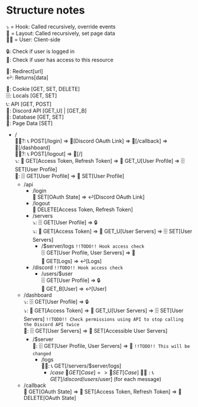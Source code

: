 # Structure notes

⤵️ = Hook: Called recursively, override events\
📩 = Layout: Called recursively, set page data\
🙍🏼 = User: Client-side

🔒: Check if user is logged in\
🔑: Check if user has access to this resource

🔗: Redirect[url]\
↩️: Returns[data]

🍪: Cookie [GET, SET, DELETE]\
🗄️: Locals [GET, SET]\
📞: API [GET, POST]\
📡: Discord API [GET_U] | [GET_B]\
💽: Database [GET, SET]\
🎁: Page Data [SET]

- /\
  🙍🏼?: 📞 POST[/login] => 🔗[Discord OAuth Link] => 🔗[/callback] => 🔗[/dashboard]\
  🙍🏼?: 📞 POST[/logout] => 🔗[/]\
  ⤵️: 🍪 GET[Access Token, Refresh Token] => 📡 GET_U[User Profile] => 🗄️ SET[User Profile]\
  📩: 🗄️ GET[User Profile] => 🎁 SET[User Profile]
  - /api
    - /login\
      🍪 SET[OAuth State] => ↩️[Discord OAuth Link]
    - /logout\
      🍪 DELETE[Access Token, Refresh Token]
    - /servers\
      ⤵️: 🗄️ GET[User Profile] => 🔒\
      ⤵️: 🍪 GET[Access Token] => 📡 GET_U[User Servers] => 🗄️ SET[User Servers]
      - /$server/logs `!!TODO!! Hook access check`\
        🗄️ GET[User Profile, User Servers] => 🔑\
        💽 GET[Logs] => ↩️[Logs]
    - /discord `!!TODO!! Hook access check`
      - /users/$user\
        🗄️ GET[User Profile] => 🔒\
        📡 GET_B[User] => ↩️[User]
  - /dashboard\
    ⤵️: 🗄️ GET[User Profile] => 🔒\
    ⤵️: 🍪 GET[Access Token] => 📡 GET_U[User Servers] => 🗄️ SET[User Servers] `!!TODO!! Check permissions using API to stop calling the Discord API twice`\
    📩: 🗄️ GET[User Servers] => 🎁 SET[Accessible User Servers]
    - /$server\
      📩: 🗄️ GET[User Profile, User Servers] => 🔑 `!!TODO!! This will be changed`
      - /logs\
        🙍🏼: 📞 GET[/servers/$server/logs]
        - /$case\
          💽 GET[Case] => 🎁 SET[Case]\
          🙍🏼: 📞 GET[/discord/users/$user] (for each message)
  - /callback\
  🍪 GET[OAuth State] => 🍪 SET[Access Token, Refresh Token] => 🍪 DELETE[OAuth State]
